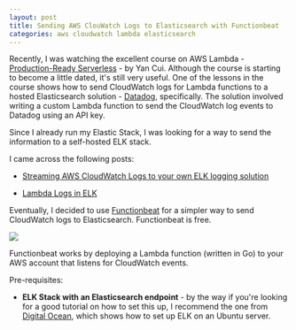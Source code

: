 ```yaml
---
layout: post
title: Sending AWS ClouWatch Logs to Elasticsearch with Functionbeat
categories: aws cloudwatch lambda elasticsearch
---
```


Recently, I was watching the excellent course on AWS Lambda - [Production-Ready Serverless](https://www.manning.com/livevideo/production-ready-serverless) - by Yan Cui. Although the course is starting to become a little dated, it's still very useful. One of the lessons in the course shows how to send CloudWatch logs for Lambda functions to a hosted Elasticsearch solution - [Datadog](https://https://www.datadoghq.com/), specifically. The solution involved writing a custom Lambda function to send the CloudWatch log events to Datadog using an API key.

Since I already run my Elastic Stack, I was looking for a way to send the information to a self-hosted ELK stack.

I came across the following posts:

- [Streaming AWS CloudWatch Logs to your own ELK logging solution](https://medium.com/@sohit_kumar/streaming-aws-cloudwatch-logs-to-your-own-elk-logging-solution-2bbd32f25100)

- [Lambda Logs in ELK](https://medium.com/bbc-design-engineering/lambda-logs-in-elk-e4d924757249)

Eventually, I decided to use [Functionbeat](https://www.elastic.co/beats/functionbeat) for a simpler way to send CloudWatch logs to Elasticsearch. Functionbeat is free.

![](https://static-www.elastic.co/v3/assets/bltefdd0b53724fa2ce/blt6237966c22b17d95/5c94fa6e3baf7a5933ef5636/diagram-functionbeat-architecture.svg)

Functionbeat works by deploying a Lambda function (written in Go) to your AWS account that listens for CloudWatch events.

Pre-requisites:

- **ELK Stack with an Elasticsearch endpoint** - by the way if you're looking for a good tutorial on how to set this up, I recommend the one from [Digital Ocean](), which shows how to set up ELK on an Ubuntu server.
